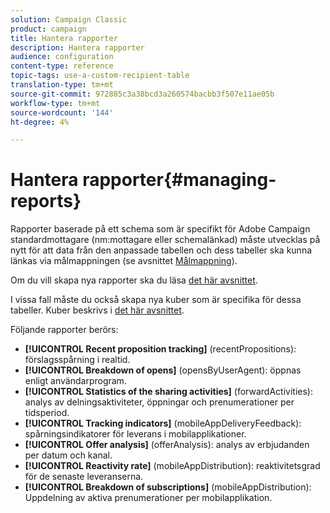 ```yaml
---
solution: Campaign Classic
product: campaign
title: Hantera rapporter
description: Hantera rapporter
audience: configuration
content-type: reference
topic-tags: use-a-custom-recipient-table
translation-type: tm+mt
source-git-commit: 972885c3a38bcd3a260574bacbb3f507e11ae05b
workflow-type: tm+mt
source-wordcount: '144'
ht-degree: 4%

---
```



# Hantera rapporter{#managing-reports}

Rapporter baserade på ett schema som är specifikt för Adobe Campaign standardmottagare (nm:mottagare eller schemalänkad) måste utvecklas på nytt för att data från den anpassade tabellen och dess tabeller ska kunna länkas via målmappningen (se avsnittet [Målmappning](../../configuration/using/target-mapping.md)).

Om du vill skapa nya rapporter ska du läsa [det här avsnittet](../../reporting/using/about-reports-creation-in-campaign.md).

I vissa fall måste du också skapa nya kuber som är specifika för dessa tabeller. Kuber beskrivs i [det här avsnittet](../../reporting/using/about-cubes.md).

Följande rapporter berörs:

* **[!UICONTROL Recent proposition tracking]** (recentPropositions): förslagsspårning i realtid.
* **[!UICONTROL Breakdown of opens]** (opensByUserAgent): öppnas enligt användarprogram.
* **[!UICONTROL Statistics of the sharing activities]** (forwardActivities): analys av delningsaktiviteter, öppningar och prenumerationer per tidsperiod.
* **[!UICONTROL Tracking indicators]** (mobileAppDeliveryFeedback): spårningsindikatorer för leverans i mobilapplikationer.
* **[!UICONTROL Offer analysis]** (offerAnalysis): analys av erbjudanden per datum och kanal.
* **[!UICONTROL Reactivity rate]** (mobileAppDistribution): reaktivitetsgrad för de senaste leveranserna.
* **[!UICONTROL Breakdown of subscriptions]** (mobileAppDistribution): Uppdelning av aktiva prenumerationer per mobilapplikation.

